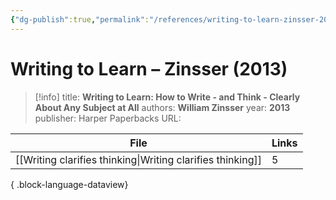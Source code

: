 ```yaml
---
{"dg-publish":true,"permalink":"/references/writing-to-learn-zinsser-2013/"}
---
```



# Writing to Learn – Zinsser (2013)

> [!info]
> title: **Writing to Learn: How to Write - and Think - Clearly About Any Subject at All**
> authors: **William Zinsser**
> year: **2013**
> publisher: Harper Paperbacks
> URL: 



| File                                                          | Links |
| ------------------------------------------------------------- | ----- |
| [[Writing clarifies thinking\|Writing clarifies thinking]] | 5     |

{ .block-language-dataview}
